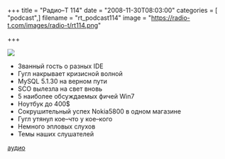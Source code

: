 +++
title = "Радио–Т 114"
date = "2008-11-30T08:03:00"
categories = [ "podcast",]
filename = "rt_podcast114"
image = "https://radio-t.com/images/radio-t/rt114.png"

+++

![](https://radio-t.com/images/radio-t/rt114.png)

- Званный гость o разных IDE
- Гугл накрывает кризисной волной
- MySQL 5.1.30 на верном пути
- SCO вылезла на свет вновь
- 5 наиболее обсуждаемых фичей Win7
- Ноутбук до 400$
- Сокрушительный успех Nokia5800 в одном магазине
- Гугл утянул кое–что у кое–кого
- Немного эпловых слухов
- Темы наших слушателей

[аудио](http://cdn.radio-t.com/rt_podcast114.mp3)
<audio src="http://cdn.radio-t.com/rt_podcast114.mp3" preload="none"></audio>
